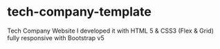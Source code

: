 # tech-company-template
Tech Company Website
I developed it  with HTML 5 & CSS3 (Flex & Grid)
fully responsive with Bootstrap v5

